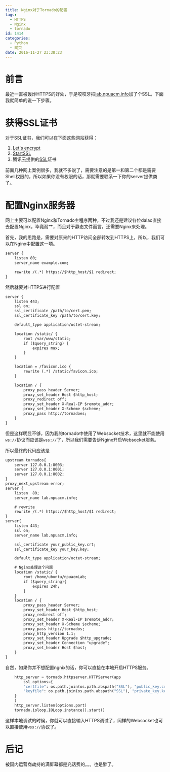 ```yaml
---
title: Nginx对于Tornado的配置
tags:
  - HTTPS
  - Nginx
  - tornado
id: 1414
categories:
  - Python
  - 网页
date: 2016-11-27 23:38:23
---
```


# 前言

最近一直被轰炸HTTPS的好处，于是咬咬牙把[lab.npuacm.info](https://lab.npuacm.info)加了个SSL。下面我就简单的说一下步骤。

# 获得SSL证书

对于SSL证书，我们可以在下面这些网站获得：

1.  [Let's encrypt](https://letsencrypt.org/)
2.  [StartSSL](https://www.startssl.com/)
3.  腾讯云提供的[SSL](https://www.qcloud.com/product/ssl.html)证书

前面几种网上案例很多，我就不多说了，需要注意的是第一和第二个都是需要Shell权限的，所以如果你没有权限的话，那就需要联系一下你的server提供商了。

# 配置Nginx服务器

网上主要可以配置Nginx和Tornado主程序两种，不过我还是建议各位dalao直接去配置Nginx，毕竟耐艹，而且对于静态文件而言，还需要Nginx来处理。

首先，我的思路是，需要对原来的HTTP访问全部转发到HTTPS上，所以，我们可以在Nginx中配置这一项。

```default
server {
    listen 80;
    server_name example.com;

    rewrite /(.*) https://$http_host/$1 redirect;
}
```


然后就要对HTTPS进行配置

```default
server {
    listen 443;
    ssl on;
    ssl_certificate /path/to/cert.pem;
    ssl_certificate_key /path/to/cert.key;

    default_type application/octet-stream;

    location /static/ {
        root /var/www/static;
        if ($query_string) {
            expires max;
        }
    }

    location = /favicon.ico {
        rewrite (.*) /static/favicon.ico;
    }

    location / {
        proxy_pass_header Server;
        proxy_set_header Host $http_host;
        proxy_redirect off;
        proxy_set_header X-Real-IP $remote_addr;
        proxy_set_header X-Scheme $scheme;
        proxy_pass http://tornadoes;
    }
}
```


但是这样明显不够，因为我的tornado中使用了Websocket技术，这里就不能使用`ws://`协议而应该是`wss://`了，所以我们需要告诉Nginx开启Websocket服务。

所以最终的代码应该是

```default
upstream tornados{
    server 127.0.0.1:8003;
    server 127.0.0.1:8001;
    server 127.0.0.1:8002;
}
proxy_next_upstream error;
server {
    listen  80;
    server_name lab.npuacm.info;

    # rewrite
    rewrite /(.*) https://$http_host/$1 redirect;
}
server{
    listen 443;
    ssl on;
    server_name lab.npuacm.info;

    ssl_certificate your_public_key.crt;
    ssl_certificate_key your_key.key;

    default_type application/octet-stream;

	# Nginx处理这个问题
    location /static/ {
        root /home/ubuntu/npuacmLab;
        if ($query_string){
            expires 24h;
        }
    }
    location / {
        proxy_pass_header Server;
        proxy_set_header Host $http_host;
        proxy_redirect off;
        proxy_set_header X-Real-IP $remote_addr;
        proxy_set_header X-Scheme $scheme;
        proxy_pass http://tornados;
        proxy_http_version 1.1;
        proxy_set_header Upgrade $http_upgrade;
        proxy_set_header Connection "upgrade";
        proxy_set_header Host $host;
    }
}


```


自然，如果你并不想配置ngnix的话，你可以直接在本地开启HTTPS服务。

```python
    http_server = tornado.httpserver.HTTPServer(app
        ssl_options={
        "certfile": os.path.join(os.path.abspath("SSL"), "public_key.crt"),
        "keyfile": os.path.join(os.path.abspath("SSL"), "private_key.key"),
    }
    )
    http_server.listen(options.port)
    tornado.ioloop.IOLoop.instance().start()
```


这样本地调试的时候，你就可以直接输入HTTPS调试了，同样的Websocket也可以直接使用`wss://`协议了。

# 后记

被国内运营商劫持的满屏幕都是充话费的。。。也是醉了。